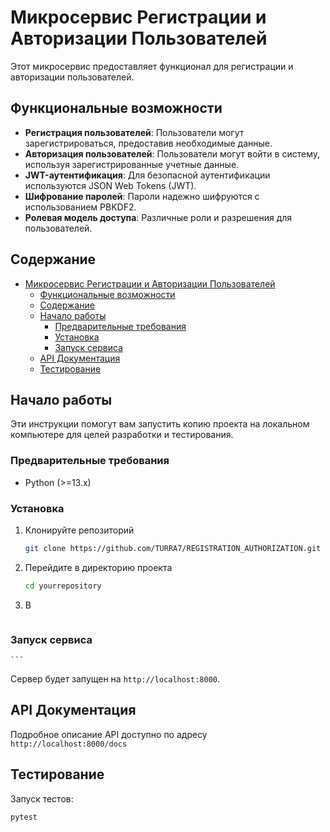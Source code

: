 # Микросервис Регистрации и Авторизации Пользователей

Этот микросервис предоставляет функционал для регистрации и авторизации пользователей.

## Функциональные возможности

- **Регистрация пользователей**: Пользователи могут зарегистрироваться, предоставив необходимые данные.
- **Авторизация пользователей**: Пользователи могут войти в систему, используя зарегистрированные учетные данные.
- **JWT-аутентификация**: Для безопасной аутентификации используются JSON Web Tokens (JWT).
- **Шифрование паролей**: Пароли надежно шифруются с использованием PBKDF2.
- **Ролевая модель доступа**: Различные роли и разрешения для пользователей.

## Содержание

- [Микросервис Регистрации и Авторизации Пользователей](#микросервис-регистрации-и-авторизации-пользователей)
  - [Функциональные возможности](#функциональные-возможности)
  - [Содержание](#содержание)
  - [Начало работы](#начало-работы)
    - [Предварительные требования](#предварительные-требования)
    - [Установка](#установка)
    - [Запуск сервиса](#запуск-сервиса)
  - [API Документация](#api-документация)
  - [Тестирование](#тестирование)

## Начало работы

Эти инструкции помогут вам запустить копию проекта на локальном компьютере для целей разработки и тестирования.

### Предварительные требования

- Python (>=13.x)

### Установка

1. Клонируйте репозиторий
    ```sh
    git clone https://github.com/TURRA7/REGISTRATION_AUTHORIZATION.git
    ```
2. Перейдите в директорию проекта
    ```sh
    cd yourrepository
    ```
3. В
   ```
   
   ```
    

### Запуск сервиса


    ```

Сервер будет запущен на `http://localhost:8000`.

## API Документация

Подробное описание API доступно по адресу `http://localhost:8000/docs`

## Тестирование

Запуск тестов:
```sh
pytest
```
